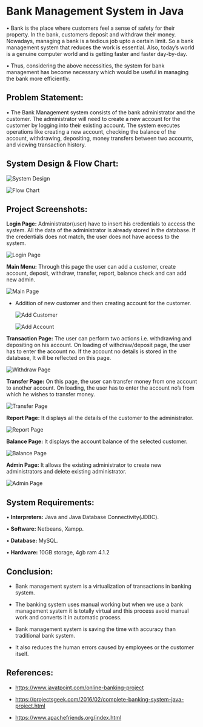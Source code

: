 # Bank Management System in Java

• Bank is the place where customers feel a sense of safety for their property.
In the bank, customers deposit and withdraw their money. Nowadays, managing a bank
is a tedious job upto a certain limit. So a bank management system that reduces
the work is essential. Also, today’s world is a genuine computer world and is
getting faster and faster day-by-day. 

• Thus, considering the above necessities, the system for bank management has
become necessary which would be useful in managing the bank more
efficiently.

## Problem Statement:
• The Bank Management system consists of the bank administrator and
the customer. The administrator will need to create a new account for
the customer by logging into their existing account. The system executes operations like creating a new account, checking
the balance of the account, withdrawing, depositing, money transfers
between two accounts, and viewing transaction history.


## System Design & Flow Chart:

![System Design](https://github.com/hariprabhu571/Bank_Management_System/blob/main/Extras/Screenshots/SystemDesign.png)

![Flow Chart](https://github.com/hariprabhu571/Bank_Management_System/blob/main/Extras/Screenshots/Flowchart.png)

## Project Screenshots:
**Login Page:**
Administrator(user) have to insert his credentials to access the system. All the
data of the administrator is already stored in the database. If the credentials does not match, the
user does not have access to the system. 

![Login Page](https://github.com/hariprabhu571/Bank_Management_System/blob/main/Extras/Screenshots/ss1.png)

**Main Menu:** 
Through this page the user can add a customer, create account, deposit,
withdraw, transfer, report, balance check and can add new admin.

![Main Page](https://github.com/hariprabhu571/Bank_Management_System/blob/main/Extras/Screenshots/ss2.png)

- Addition of new customer and then creating account for the customer.

  ![Add Customer](https://github.com/hariprabhu571/Bank_Management_System/blob/main/Extras/Screenshots/ss3.png)

  ![Add Account](https://github.com/hariprabhu571/Bank_Management_System/blob/main/Extras/Screenshots/ss4.png)

**Transaction Page:** 
The user can perform two actions i.e. withdrawing and depositing on his
account. On loading of withdraw/deposit page, the user has to enter the account no. If the account no
details is stored in the database, It will be reflected on this page. 

![Withdraw Page](https://github.com/hariprabhu571/Bank_Management_System/blob/main/Extras/Screenshots/ss5.png)

**Transfer Page:**
On this page, the user can transfer money from one account to another account.
On loading, the user has to enter the account no’s from which he wishes to transfer money.

![Transfer Page](https://github.com/hariprabhu571/Bank_Management_System/blob/main/Extras/Screenshots/ss7.png)

**Report Page:** It displays all the details of the customer to the administrator.

![Report Page](https://github.com/hariprabhu571/Bank_Management_System/blob/main/Extras/Screenshots/ss8.png)

**Balance Page:** It displays the account balance of the selected customer.

![Balance Page](https://github.com/hariprabhu571/Bank_Management_System/blob/main/Extras/Screenshots/ss9.png)

**Admin Page:** 
It allows the existing administrator to create new administrators and delete existing
administrator.

![Admin Page](https://github.com/hariprabhu571/Bank_Management_System/blob/main/Extras/Screenshots/ss10.png)

## System Requirements:

• **Interpreters:** Java and Java Database Connectivity(JDBC).

• **Software:** Netbeans, Xampp.

• **Database:** MySQL.

• **Hardware:** 10GB storage, 4gb ram 4.1.2

## Conclusion:

- Bank management system is a virtualization of transactions in banking system. 

- The banking system uses manual working but when we use a bank management system it is totally virtual and this process avoid manual work and converts it in automatic process. 

- Bank management system is saving the time with accuracy than traditional bank system.

- It also reduces the human errors caused by employees or the customer itself.


## References:

- https://www.javatpoint.com/online-banking-project

- https://projectsgeek.com/2016/02/complete-banking-system-java-project.html

- https://www.apachefriends.org/index.html
